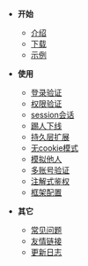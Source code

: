 <!-- 这是目录树文件 -->

- **开始**
	- [介绍](/README)
	- [下载](/start/download)
	- [示例](/start/example) 	

- **使用**
	- [登录验证](/use/login-auth) 
	- [权限验证](/use/jur-auth) 
	- [session会话](/use/session) 
	- [踢人下线](/use/kick) 
	- [持久层扩展](/use/dao-extend) 
	- [无cookie模式](/use/not-cookie) 
	- [模拟他人](/use/mock-person) 
	- [多账号验证](/use/many-account) 
	- [注解式鉴权](/use/at-check) 
	- [框架配置](/use/config) 

- **其它**
	- [常见问题](/more/common-questions) 
	- [友情链接](/more/link) 
	- [更新日志](/more/update-log) 
	<!-- - [常见问题](/c1) -->
	<!-- - [常用函数](/c1) -->
	<!-- - [插件](/c1) -->
	<!-- - [关于](/c1) -->
	<!-- - eclipse插件 -->
	<!-- - idea插件 -->
	


